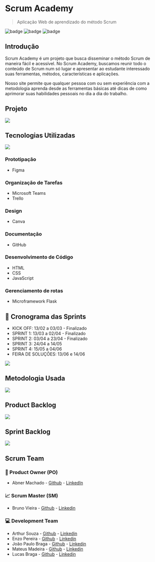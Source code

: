 # Scrum Academy
> Aplicação Web de aprendizado do método Scrum

![badge](https://img.shields.io/github/license/ColossusAPI/ScrumAcademy)
![badge](https://img.shields.io/github/last-commit/ColossusAPI/ScrumAcademy)
![badge](https://img.shields.io/badge/status-em%20desenvolvimento-green)

## Introdução
Scrum Academy é um projeto que busca disseminar o método Scrum de maneira fácil e acessível. No Scrum Academy, buscamos reunir todo o conteúdo de Scrum num só lugar e apresentar ao estudante interessado suas ferramentas, métodos, características e aplicações.

Nosso site permite que qualquer pessoa com ou sem experiência com a metodologia aprenda desde as ferramentas básicas até dicas de como aprimorar suas habilidades pessoais no dia a dia do trabalho.

## Projeto
<img src="/API imagens/objetivo.png">

## Tecnologias Utilizadas

<img src="/API imagens/tecnologias2.png">

### Prototipação
* Figma
### Organização de Tarefas
* Microsoft Teams
* Trello
### Design 
* Canva
### Documentação
* GitHub
### Desenvolvimento de Código
* HTML
* CSS
* JavaScript
### Gerenciamento de rotas
* Microframework Flask

## 📅 Cronograma das Sprints
- KICK OFF: 13/02 a 03/03 - Finalizado
- SPRINT 1: 13/03 a 02/04 - Finalizado
- SPRINT 2: 03/04 a 23/04 - Finalizado
- SPRINT 3: 24/04 a 14/05 
- SPRINT 4: 15/05 a 04/06
- FEIRA DE SOLUÇÕES: 13/06 e 14/06

<img src="/API imagens/cronograma.png">

## Metodologia Usada
<img src="/API imagens/metodologia.png">

## Product Backlog
<img src="/API imagens/sprintbacklog.png">

## Sprint Backlog
<img src="/API imagens/productbacklog.png">

## Scrum Team
### 🎁 Product Owner (PO)
* Abner Machado - [Github](https://github.com/abner-machado) - [LinkedIn](https://www.linkedin.com/in/abner-douglas-a70a9b199/)
### 📈 Scrum Master (SM)
* Bruno Vieira - [Github](https://github.com/BrunoVieira30) - [Linkedin](https://www.linkedin.com/in/bruno-vieira-b999a2224/)
### 💻 Development Team
* Arthur Souza - [Github](https://github.com/Meowo2) - [Linkedin](https://www.linkedin.com/in/arthur-sousa-3287391b1)
* Enzo Pereira - [Github](https://github.com/Enzopereira01) - [Linkedin](https://www.linkedin.com/in/enzo-pereira-13331b272/)
* João Paulo Braga - [Github](https://github.com/jpbragac) - [Linkedin](http://www.linkedin.com/in/jo%C3%A3o-paulo-correia-206a38270)
* Mateus Madeira - [Github](https://github.com/mafemad) - [Linkedin](https://www.linkedin.com/in/mateus-ferreira-madeira-b66a27270)
* Lucas Braga - [Github](https://github.com/lucasteixeirabraga) - [Linkedin](https://www.linkedin.com/in/lucas-braga-teixeira-64b37b216)
